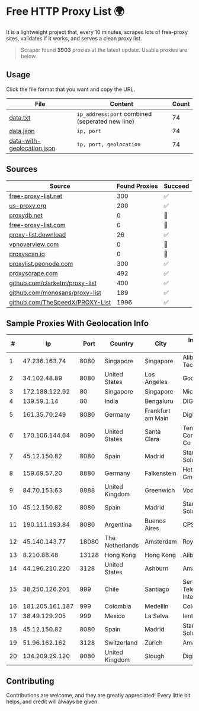 
# Free HTTP Proxy List 🌍

It is a lightweight project that, every 10 minutes, scrapes lots of free-proxy sites, validates if it works, and serves a clean proxy list.


> Scraper found **3903** proxies at the latest update. Usable proxies are below.

## Usage

Click the file format that you want and copy the URL.


|File|Content|Count|
|----|-------|-----|
|[data.txt](https://raw.githubusercontent.com/themiralay/Proxy-List-World/master/data.txt)|`ip_address:port` combined (seperated new line)|74|
|[data.json](https://raw.githubusercontent.com/themiralay/Proxy-List-World/master/data.json)|`ip, port`|74|
|[data-with-geolocation.json](https://raw.githubusercontent.com/themiralay/Proxy-List-World/master/data-with-geolocation.json)|`ip, port, geolocation`|74|

## Sources

|Source|Found Proxies|Succeed|
|------|-------------|-------|
|[free-proxy-list.net](https://free-proxy-list.net)|300|✅|
|[us-proxy.org](https://www.us-proxy.org)|200|✅|
|[proxydb.net](http://proxydb.net)|0|🚫|
|[free-proxy-list.com](https://free-proxy-list.com/?page=&port=&type%5B%5D=http&type%5B%5D=https&up_time=0&search=Search)|0|🚫|
|[proxy-list.download](https://www.proxy-list.download/HTTP)|26|✅|
|[vpnoverview.com](https://vpnoverview.com/privacy/anonymous-browsing/free-proxy-servers)|0|🚫|
|[proxyscan.io](https://www.proxyscan.io)|0|🚫|
|[proxylist.geonode.com](https://proxylist.geonode.com/api/proxy-list?limit=300&page=1&sort_by=lastChecked&sort_type=desc&protocols=http,https)|300|✅|
|[proxyscrape.com](https://api.proxyscrape.com/v2/?request=displayproxies&protocol=http&timeout=10000&country=all&ssl=all&anonymity=all)|492|✅|
|[github.com/clarketm/proxy-list](https://raw.githubusercontent.com/clarketm/proxy-list/master/proxy-list-raw.txt)|400|✅|
|[github.com/monosans/proxy-list](https://raw.githubusercontent.com/monosans/proxy-list/main/proxies/http.txt)|189|✅|
|[github.com/TheSpeedX/PROXY-List](https://raw.githubusercontent.com/TheSpeedX/PROXY-List/master/http.txt)|1996|✅|


## Sample Proxies With Geolocation Info

|#|Ip|Port|Country|City|Internet Service Provider|
|-|--|----|-------|----|-------------------------|
|1|47.236.163.74|8080|Singapore|Singapore|Alibaba (US) Technology Co., Ltd.|
|2|34.102.48.89|8080|United States|Los Angeles|Google LLC|
|3|172.188.122.92|80|Singapore|Singapore|Microsoft|
|4|139.59.1.14|80|India|Bengaluru|DIGITALOCEAN|
|5|161.35.70.249|8080|Germany|Frankfurt am Main|DigitalOcean, LLC|
|6|170.106.144.64|8090|United States|Santa Clara|Tencent Cloud Computing (Beijing) Co|
|7|45.12.150.82|8080|Spain|Madrid|Stark Industries Solutions LTD|
|8|159.69.57.20|8880|Germany|Falkenstein|Hetzner Online GmbH|
|9|84.70.153.63|8888|United Kingdom|Greenwich|Vodafone Limited|
|10|45.12.150.82|8080|Spain|Madrid|Stark Industries Solutions LTD|
|11|190.111.193.84|8080|Argentina|Buenos Aires|CPS|
|12|45.140.143.77|18080|The Netherlands|Amsterdam|RoyaleHosting BV|
|13|8.210.88.48|13128|Hong Kong|Hong Kong|Alibaba.com LLC|
|14|44.196.210.220|3128|United States|Ashburn|Amazon.com|
|15|38.250.126.201|999|Chile|Santiago|Servicios De Telecomunicaciones Intercable Ltda.|
|16|181.205.161.187|999|Colombia|Medellín|Colombia Móvil|
|17|38.49.129.205|999|Mexico|La Selva|Ientc S De RL De CV|
|18|45.12.150.82|8080|Spain|Madrid|Stark Industries Solutions LTD|
|19|51.96.162.162|3128|Switzerland|Zurich|Amazon.com, Inc.|
|20|134.209.29.120|8080|United Kingdom|Slough|DigitalOcean, LLC|



## Contributing

Contributions are welcome, and they are greatly appreciated! Every
little bit helps, and credit will always be given.

